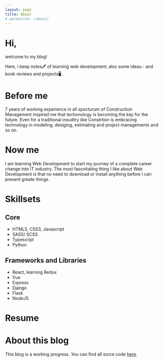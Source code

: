 ```yaml
---
layout: page
title: About
# permalink: /about/
---
```


# Hi,

welcome to my blog!

Here, I keep notes<span>&#128394;</span> of learning web development; also some ideas<span>&#128161;</span> and book reviews and projects<span >&#x1F5A5;</span> .

# Before me

7 years of working experience in all spacturum of Construction Management inspired me that techonology is becoming the key for the future. Even for a traditional insudtry like Constrtion is embracing technology in modeling, desiging, estimating and project managements and so on. 

# Now me
I am learning Web Development to start my journey of a complete career change into IT industry. The most fascnitating thing I like about Web Development is that no need to download or install anything before I can present greate things.

# Skillsets
## Core 
* HTML5, CSS3, Javascript
* SASS/ SCSS
* Typescript
* Python

## Frameworks and Libraries
* React, learning Redux
* Vue
* Express
* Django
* Flask
* NodeJS


# Resume


# About this blog

 This blog is a working progress.  You can find all sorce code [here](https://github.com/wendyli-repos/wendyli-repos.github.io).
